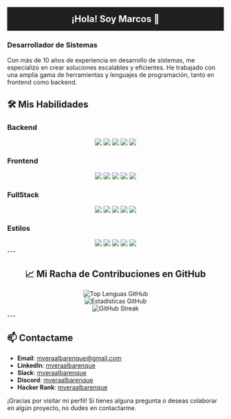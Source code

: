 ## <h2 align="center" style="background-color: #1f1f1f; color: white; padding: 15px 0;">¡Hola! Soy Marcos 👋</h2>

### Desarrollador de Sistemas

Con más de 10 años de experiencia en desarrollo de sistemas, me especializo en crear soluciones escalables y eficientes. He trabajado con una amplia gama de herramientas y lenguajes de programación, tanto en frontend como backend.

## 🛠️ Mis Habilidades

### Backend
<div align="center">
  <img src="https://img.shields.io/badge/Laravel-F46200?style=for-the-badge&logo=laravel&logoColor=white" />
  <img src="https://img.shields.io/badge/CodeIgniter-EF4223?style=for-the-badge&logo=codeigniter&logoColor=white" />
  <img src="https://img.shields.io/badge/MySQL-4479A1?style=for-the-badge&logo=mysql&logoColor=white" />
  <img src="https://img.shields.io/badge/PostgreSQL-336791?style=for-the-badge&logo=postgresql&logoColor=white" />
  <img src="https://img.shields.io/badge/Nest.js-000000?style=for-the-badge&logo=nest.js&logoColor=white" />
</div>

### Frontend
<div align="center">
  <img src="https://img.shields.io/badge/HTML-E34F26?style=for-the-badge&logo=html5&logoColor=white" />
  <img src="https://img.shields.io/badge/CSS3-1572B6?style=for-the-badge&logo=css3&logoColor=white" />
  <img src="https://img.shields.io/badge/React-61DAFB?style=for-the-badge&logo=react&logoColor=black" />
  <img src="https://img.shields.io/badge/Vue.js-4FC08D?style=for-the-badge&logo=vue.js&logoColor=white" />
  <img src="https://img.shields.io/badge/jQuery-0769AD?style=for-the-badge&logo=jquery&logoColor=white" />
</div>

### FullStack
<div align="center">
  <img src="https://img.shields.io/badge/PHP-777BB4?style=for-the-badge&logo=php&logoColor=white" />
  <img src="https://img.shields.io/badge/Java-007396?style=for-the-badge&logo=javascript&logoColor=white" />
  <img src="https://img.shields.io/badge/Node.js-339933?style=for-the-badge&logo=node.js&logoColor=white" />
  <img src="https://img.shields.io/badge/JavaScript-F7DF1E?style=for-the-badge&logo=javascript&logoColor=black" />
  <img src="https://img.shields.io/badge/TypeScript-3178C6?style=for-the-badge&logo=typescript&logoColor=white" />
</div>

### Estilos
<div align="center">
  <img src="https://img.shields.io/badge/MUI-007FFF?style=for-the-badge&logo=mui&logoColor=white" />
  <img src="https://img.shields.io/badge/BootStrap-7952B3?style=for-the-badge&logo=bootstrap&logoColor=white" />
  <img src="https://img.shields.io/badge/AntDesign-0170FE?style=for-the-badge&logo=antdesign&logoColor=white" />
  <img src="https://img.shields.io/badge/TailwindCSS-06B6D4?style=for-the-badge&logo=tailwind-css&logoColor=white" />
  <img src="https://img.shields.io/badge/Sass-CC6699?style=for-the-badge&logo=sass&logoColor=white" />
</div>
---

## <div align="center">📈 Mi Racha de Contribuciones en GitHub</div>

<div align="center">
  <img src="https://github-readme-stats.vercel.app/api/top-langs?username=mveraalbarenque&show_icons=true&locale=en&layout=compact&theme=dracula" alt="Top Lenguas GitHub" />
</div>

<div align="center">
  <img src="https://github-readme-stats.vercel.app/api?username=mveraalbarenque&show_icons=true&locale=en&theme=dracula" alt="Estadísticas GitHub" />
</div>

<div align="center">
  <img src="https://github-readme-streak-stats.herokuapp.com/?user=mveraalbarenque&theme=dracula" alt="GitHub Streak" />
</div>
---

## 📫 Contactame

- **Email**: [mveraalbarenque@gmail.com](mailto:mveraalbarenque@gmail.com)
- **LinkedIn**: [mveraalbarenque](https://www.linkedin.com/in/mveraalbarenque)
- **Slack**: [mveraalbarenque](https://devmvera.slack.com/team/U07AFKFFP60)
- **Discord**: [mveraalbarenque](https://discord.gg/5dJPT5kC)
- **Hacker Rank**: [mveraalbarenque](https://www.hackerrank.com/profile/mveraalbarenque)


¡Gracias por visitar mi perfil! Si tienes alguna pregunta o deseas colaborar en algún proyecto, no dudes en contactarme.
